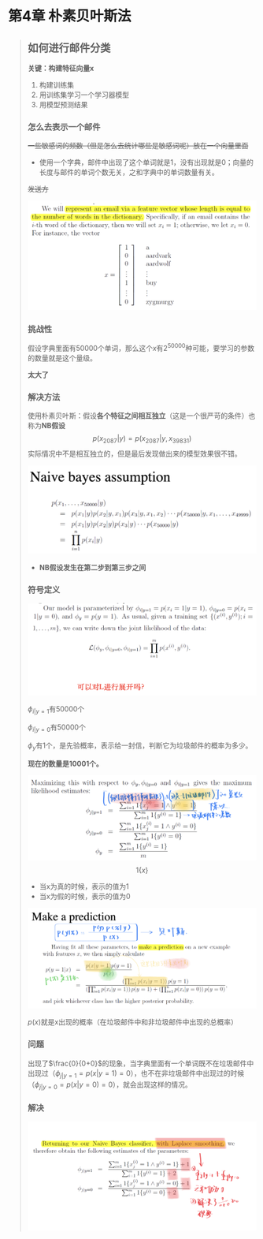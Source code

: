 # 第4章 朴素贝叶斯法

> ## 如何进行邮件分类
>
> **关键：构建特征向量x**
>
> 1. 构建训练集
> 2. 用训练集学习一个学习器模型
> 3. 用模型预测结果
>
> ### **怎么去表示一个邮件**
>
> ~~一些敏感词的频数（但是怎么去统计哪些是敏感词呢）放在一个向量里面~~
>
> - 使用一个字典，邮件中出现了这个单词就是1，没有出现就是0；向量的长度与邮件的单词个数无关，之和字典中的单词数量有关。
>
> ~~发送方~~
>
> 
>
> <img src="pic/4.1.png" alt="4.1" style="zoom:50%;" />
>
> ### 挑战性
>
> 假设字典里面有50000个单词，那么这个$x$有$2^{50000}$种可能，要学习的参数的数量就是这个量级。
>
> **太大了**
>
> ### 解决方法
>
> 使用朴素贝叶斯：假设**各个特征之间相互独立**（这是一个很严苛的条件）也称为**NB假设**
> $$
> p(x_{2087}|y)=p(x_{2087}|y,x_{39831})
> $$
> 实际情况中不是相互独立的，但是最后发现做出来的模型效果很不错。
>
> ![4.2](pic/4.2.png)
>
> - **NB假设发生在第二步到第三步之间**
>
> ### 符号定义
>
> ![4.3](pic/4.3.png)
>
> $\phi_{i|y=1}$有50000个
>
> $\phi_{i|y=0}$有50000个
>
> $\phi_{y}$有1个，是先验概率，表示给一封信，判断它为垃圾邮件的概率为多少。
>
> **现在的数量是10001个。**
>
> ![4.4](pic/4.4.png)
> $$
> 1\{x\}
> $$
>
> - 当x为真的时候，表示的值为1
> - 当x为假的时候，表示的值为0
>
> ![4.5](pic/4.5.png)
>
> $p(x)$就是x出现的概率（在垃圾邮件中和非垃圾邮件中出现的总概率）
>
> ### 问题
>
> 出现了$\frac{0}{0+0}$的现象，当字典里面有一个单词既不在垃圾邮件中出现过（$\phi_{j|y=1}=p(x|y=1)=0$），也不在非垃圾邮件中出现过的时候（$\phi_{j|y=0}=p(x|y=0)=0$），就会出现这样的情况。
>
> ### 解决
>
> ![4.6](pic/4.6.png)

